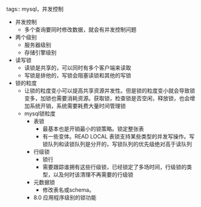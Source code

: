tags:: mysql，并发控制

- 并发控制
	- 多个查询要同时修改数据，就会有并发控制问题
- 两个级别
	- 服务器级别
	- 存储引擎级别
- 读写锁
	- 读锁是共享的，可以同时有多个客户端来读取
	- 写锁是排他的，写锁会阻塞读锁和其他的写锁
- 锁的粒度
	- 让锁的粒度变小可以提高共享资源并发性。但是锁的粒度变小就会导致锁变多，加锁也需要消耗资源。获取锁，检查锁是否空闲，释放锁，也会增加系统开销，系统需要耗费大量时间管理锁
	- mysql锁粒度
		- 表锁
			- 最基本也是开销最小的锁策略。锁定整张表
			- 有一些变体。READ LOCAL 表锁支持某些类型的并发写操作。写锁队列和读锁队列是分开的，写锁队列的优先级绝对高于读队列
		- 行级锁
			- 锁行
			- 需要跟踪谁拥有这些行级锁，已经锁定了多场时间，行级锁的类型，以及何时该清理不再需要的行级锁
		- 元数据锁
			- 修改表名或schema。
		- 8.0 应用程序级别的锁功能